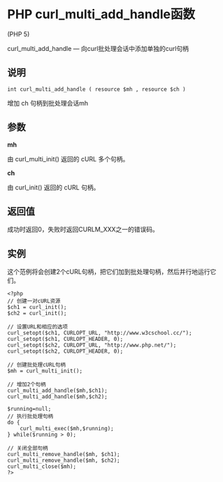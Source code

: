 # PHP curl_multi_add_handle函数



(PHP 5)

curl_multi_add_handle — 向curl批处理会话中添加单独的curl句柄

## 说明

```
int curl_multi_add_handle ( resource $mh , resource $ch )

```

增加 ch 句柄到批处理会话mh

## 参数

**mh**

由 curl_multi_init() 返回的 cURL 多个句柄。

**ch**

由 curl_init() 返回的 cURL 句柄。

## 返回值

成功时返回0，失败时返回CURLM_XXX之一的错误码。

## 实例

这个范例将会创建2个cURL句柄，把它们加到批处理句柄，然后并行地运行它们。

```
<?php
// 创建一对cURL资源
$ch1 = curl_init();
$ch2 = curl_init();

// 设置URL和相应的选项
curl_setopt($ch1, CURLOPT_URL, "http://www.w3cschool.cc/");
curl_setopt($ch1, CURLOPT_HEADER, 0);
curl_setopt($ch2, CURLOPT_URL, "http://www.php.net/");
curl_setopt($ch2, CURLOPT_HEADER, 0);

// 创建批处理cURL句柄
$mh = curl_multi_init();

// 增加2个句柄
curl_multi_add_handle($mh,$ch1);
curl_multi_add_handle($mh,$ch2);

$running=null;
// 执行批处理句柄
do {
    curl_multi_exec($mh,$running);
} while($running > 0);

// 关闭全部句柄
curl_multi_remove_handle($mh, $ch1);
curl_multi_remove_handle($mh, $ch2);
curl_multi_close($mh);
?>

```



